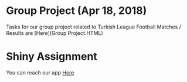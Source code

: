 # Group Project (Apr 18, 2018)

Tasks for our group project related to Turkish League Football Matches / Results are [Here](Group Project.HTML)


# Shiny Assignment

You can reach our app [Here](https://tarkanilgaz.shinyapps.io/Shiny-EGM/)
